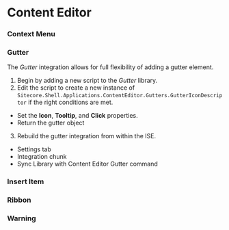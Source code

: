 # Content Editor

### Context Menu

### Gutter

The *Gutter* integration allows for full flexibility of adding a gutter element.

1. Begin by adding a new script to the *Gutter* library.
2. Edit the script to create a new instance of `Sitecore.Shell.Applications.ContentEditor.Gutters.GutterIconDescriptor` if the right conditions are met. 
  * Set the **Icon**, **Tooltip**, and **Click** properties.
  * Return the gutter object
3. Rebuild the gutter integration from within the ISE.
  * Settings tab
  * Integration chunk
  * Sync Library with Content Editor Gutter command




### Insert Item

### Ribbon

### Warning
